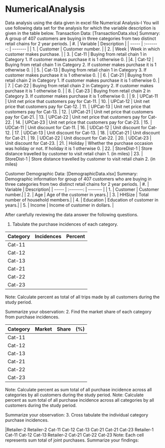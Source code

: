 # NumericalAnalysis
Data analysis using the data given in excel file
Numerical Analysis-I
You will use following data set for the analysis for which the variable description is given in the
table below.
Transaction Data: [TransactionData.xlsx]
Summary: A group of 407 customers are buying in three categories from two distinct retail
chains for 2 year periods.
| #.    | Variable | Description |
| ----- | :-------: | ------- |
| 1. | Customer | Customer number. |
| 2. | Week | Week in which customer makes purchase. |
| 3. | Cat-11 | Buying from retail chain 1 in Category 1. If customer makes purchase it is 1 otherwise 0. |
|4. | Cat-12 | Buying from retail chain 1 in Category 2. If customer makes purchase it is 1 otherwise 0. |
| 5. | Cat-13 | Buying from retail chain 1 in Category 3. If customer makes purchase it is 1 otherwise 0. |
| 6. | Cat-21 | Buying from retail chain 2 in Category 1. If customer makes purchase it is 1 otherwise 0. |
| 7. | Cat-22 | Buying from retail chain 2 in Category 2. If customer makes purchase it is 1 otherwise 0. |
| 8. | Cat-23 | Buying from retail chain 2 in Category 3. If customer makes purchase it is 1 otherwise 0. |
| 9. | UPCat-11 | Unit net price that customers pay for Cat-11.
| 10. | UPCat-12 | Unit net price that customers pay for Cat-12.
| 11. | UPCat-13 | Unit net price that customers pay for Cat-13.
| 12. | UPCat-21 | Unit net price that customers pay for Cat-21.
| 13. | UPCat-22 | Unit net price that customers pay for Cat-22.
| 14. | UPCat-23 | Unit net price that customers pay for Cat-23.
| 15. | UDCat-11 | Unit discount for Cat-11.
| 16. | UDCat-12 | Unit discount for Cat-12.
| 17. | UDCat-13 | Unit discount for Cat-13.
| 18. | UDCat-21 | Unit discount for Cat-21.
| 19. | UDCat-22 | Unit discount for Cat-22.
| 20. | UDCat-23 | Unit discount for Cat-23.
| 21. | Holiday | Whether the purchase occasion was holiday or not. If holiday it is 1 otherwise 0.
| 22. | StoreDist-1 | Store distance travelled by customer to visit retail chain 1. (in miles)
| 23. | StoreDist-1 | Store distance travelled by customer to visit retail chain 2. (in miles)


Customer Demographic Data: [DemographicData.xlsx]
Summary: Demographic information for group of 407 customers who are buying in three categories from two distinct retail chains for 2 year periods.
| #. | Variable | Description| 
| ----- | :-------: | ------- |
| 1. | Customer | Customer number.| 
| 2. | Age | Age of the customer in years.| 
| 3. | HHSize | Total number of household members.| 
| 4. | Education | Education of customer in years.| 
| 5. | Income | Income of customer in dollars. |

After carefully reviewing the data answer the following questions.
1. Tabulate the purchase incidences of each category.

| Category | Incidences | Percent
| ----- | :-------: | -----  |
| Cat-11 |          |   
| Cat-12 |                |  
| Cat-13 |               | 
| Cat-21 |               |  
| Cat-22 |                |  
| Cat-23 |                |        |

Note: Calculate percent as total of all trips made by all customers during the study period.

 
Summarize your observation:
2. Find the market share of each category from purchase incidences.

| Category | Market | Share | (%) |
| ----- | :-------: | ------- | ---- |
| Cat-11   |        |       | 
| Cat-12   |        |       |  
| Cat-13   |        |       |   
| Cat-21   |        |       |   
| Cat-22   |        |       |   
| Cat-23   |        |       |   

Note: Calculate percent as sum total of all purchase incidence across all categories by all
customers during the study period.
Note: Calculate percent as sum total of all purchase incidence across all categories by all
customers during the study period.


Summarize your observation:
3. Cross tabulate the individual category purchase incidences.

|Retailer-2 Retailer-2
Cat-11 Cat-12 Cat-13 Cat-21 Cat-21 Cat-23
Retailer-1
Cat-11
Cat-12
Cat-13
Retailer-2
Cat-21
Cat-22
Cat-23
Note: Each cell represents sum total of joint purchases.
Summarize your findings:

